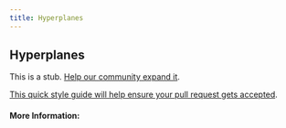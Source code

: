 ```yaml
---
title: Hyperplanes
---
```


## Hyperplanes

This is a stub. [Help our community expand it](https://github.com/freeCodeCamp/guide-articles/tree/master/articles/Math/Vectors/Hyperplanes/index.md).

[This quick style guide will help ensure your pull request gets accepted](https://github.com/freeCodeCamp/guide-articles/blob/master/README.md).

<!-- The article goes here, in GitHub-flavored Markdown. Feel free to add YouTube videos, images, and CodePen/JSBin embeds  -->

#### More Information:
<!-- Please add any articles you think might be helpful to read before writing the article -->


